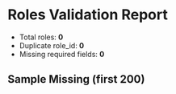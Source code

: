 # Roles Validation Report
- Total roles: **0**
- Duplicate role_id: **0**
- Missing required fields: **0**

## Sample Missing (first 200)